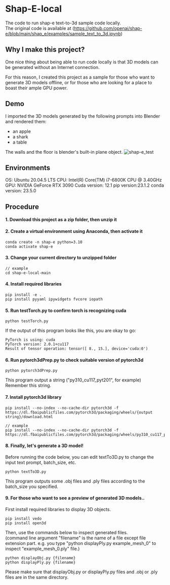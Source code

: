 # Shap-E-local
The code to run shap-e text-to-3d sample code locally.  
The original code is available at (https://github.com/openai/shap-e/blob/main/shap_e/examples/sample_text_to_3d.ipynb)

## Why I make this project?
One nice thing about being able to run code locally is that 3D models can be generated without an Internet connection.  
  
For this reason, I created this project as a sample for those who want to generate 3D models offline, or for those who are looking for a place to boast their ample GPU power.  

## Demo
I imported the 3D models generated by the following prompts into Blender and rendered them:  
- an apple
- a shark
- a table

The walls and the floor is blender's built-in plane object.
![shap-e_test](https://github.com/kedzkiest/shap-e-local/assets/66341676/66da0425-6b32-47e6-b24a-31219201d33b)

## Environments
OS: Ubuntu 20.04.5 LTS
CPU: Intel(R) Core(TM) i7-6800K CPU @ 3.40GHz
GPU: NVIDIA GeForce RTX 3090
Cuda version: 12.1
pip version:23.1.2
conda version: 23.5.0

## Procedure
#### 1. Download this project as a zip folder, then unzip it
#### 2. Create a virtual environment using Anaconda, then activate it
```
conda create -n shap-e python=3.10
conda activate shap-e
```
#### 3. Change your current directory to unzipped folder
```
// example
cd shap-e-local-main
```
#### 4. Install required libraries
```
pip install -e .
pip install pyyaml ipywidgets fvcore iopath
```
#### 5. Run testTorch.py to confirm torch is recognizing cuda
```
python testTorch.py
```
If the output of this program looks like this, you are okay to go:  
```
PyTorch is using: cuda  
PyTorch version: 2.0.1+cu117  
Result of tensor operation: tensor([ 8., 15.], device='cuda:0')  
```
#### 6. Run pytorch3dPrep.py to check suitable version of pytorch3d
```
python pytorch3dPrep.py
```
This program output a string ("py310_cu117_pyt201", for example)
Remember this string.
#### 7. Install pytorch3d library
```
pip install --no-index --no-cache-dir pytorch3d -f https://dl.fbaipublicfiles.com/pytorch3d/packaging/wheels/{output string}/download.html

// example
pip install --no-index --no-cache-dir pytorch3d -f https://dl.fbaipublicfiles.com/pytorch3d/packaging/wheels/py310_cu117_pyt201/download.html
```
#### 8. Finally, let's generate a 3D model!
Before running the code below, you can edit textTo3D.py to change the input text prompt, batch_size, etc.
```
python textTo3D.py
```
This program outputs some .obj files and .ply files according to the batch_size you specified.
#### 9. For those who want to see a preview of generated 3D models..
First install required libraries to display 3D objects.
```
pip install vedo
pip install open3d
```
Then, use the commands below to inspect generated files.  
(command line argument "filename" is the name of a file except file extension part. 
e.g. you type "python displayPly.py example_mesh_0" to inspect "example_mesh_0.ply" file.)
```
python displayObj.py {filename}
python displayPly.py {filename}
```

Please make sure that displayObj.py or displayPly.py files and .obj or .ply files are in the same directory.
